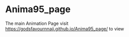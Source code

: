 # Anima95_page
 The main Animation Page
visit https://godsfavournnaji.github.io/Anima95_page/ to view
